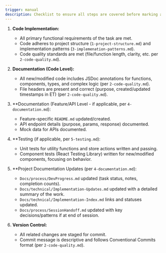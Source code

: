 ```yaml
---
trigger: manual
description: Checklist to ensure all steps are covered before marking a task as fully complete.
---
```


1.  **Code Implementation:**
    -   All primary functional requirements of the task are met.
    -   Code adheres to project structure (`1-project-structure.md`) and implementation patterns (`3-implemenation-patterns.md`).
    -   Code quality standards are met (file/function length, clarity, etc. per `2-code-quality.md`).

2.  **Documentation (Code Level):**
    -   All new/modified code includes JSDoc annotations for functions, components, types, and complex logic (per `2-code-quality.md`).
    -   File headers are present and correct (purpose, created/updated timestamps in ET) (per `2-code-quality.md`).

3.  **Documentation (Feature/API Level - if applicable, per `4-documentation.md`):
    -   Feature-specific `README.md` updated/created.
    -   API endpoint details (purpose, params, response) documented.
    -   Mock data for APIs documented.

4.  **Testing (if applicable, per `5-testing.md`):
    -   Unit tests for utility functions and store actions written and passing.
    -   Component tests (React Testing Library) written for new/modified components, focusing on behavior.

5.  **Project Documentation Updates (per `4-documentation.md`):
    -   `Docs/process/DevProgress.md` updated (task status, notes, completion counts).
    -   `Docs/technical/Implementation-Updates.md` updated with a detailed summary of the work.
    -   `Docs/technical/Implementation-Index.md` links and statuses updated.
    -   `Docs/process/SessionHandoff.md` updated with key decisions/patterns if at end of session.

6.  **Version Control:**
    -   All related changes are staged for commit.
    -   Commit message is descriptive and follows Conventional Commits format (per `2-code-quality.md`).
